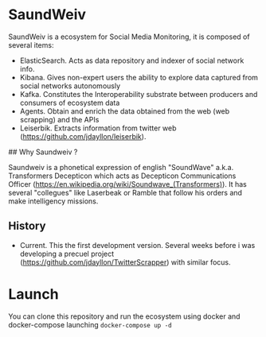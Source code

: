 # SaundWeiv

SaundWeiv is a ecosystem for Social Media Monitoring, it is composed of several items:
* ElasticSearch. Acts as data repository and indexer of social network info.
* Kibana. Gives non-expert users the ability to explore data captured from social networks autonomously
* Kafka. Constitutes the Interoperability substrate between producers and consumers of ecosystem data
* Agents. Obtain and enrich the data obtained from the web (web scrapping) and the APIs
 * Leiserbik. Extracts information from twitter web (https://github.com/jdayllon/leiserbik).

## Why Saundweiv ?

Saundweiv is a phonetical expression of english "SoundWave" a.k.a. Transformers Decepticon which acts as Decepticon Communications Officer (https://en.wikipedia.org/wiki/Soundwave_(Transformers)). It has several "collegues" like Laserbeak or Ramble that follow his orders and make intelligency missions.

## History 

* Current. This the first development version. Several weeks before i was developing a precuel project (https://github.com/jdayllon/TwitterScrapper) with similar focus.

# Launch

You can clone this repository and run the ecosystem using docker and docker-compose launching  `docker-compose up -d`